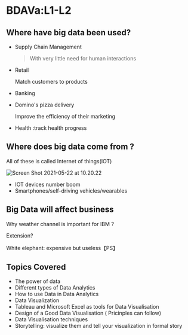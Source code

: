 # BDAVa:L1-L2

## Where have big data been used?

- Supply Chain Management

  > With very little need for human interactions

- Retail

  Match customers to products

- Banking

- Domino's pizza delivery

  Improve the efficiency of their marketing

- Health :track health progress

## Where does big data come from ?

All of these is called Internet of things(IOT)

![Screen Shot 2021-05-22 at 10.20.22](https://tva1.sinaimg.cn/large/008i3skNly1gqqzoga6dbj31420s0kir.jpg)

- IOT devices number boom 
- Smartphones/self-driving vehicles/wearables

## Big Data will affect business

Why weather channel is important for IBM ?

Extension?

White elephant: expensive but useless【PS】

## Topics Covered

- The power of data
- Different types of Data Analytics
- How to use Data in Data Analytics
- Data Visualization
- Tableau and Microsoft Excel as tools for Data Visualisation
- Design of a Good Data Visualisation ( Pricinples can follow)
-  Data Visualisation techniques
- Storytelling: visualize them and tell your visualization in formal story

